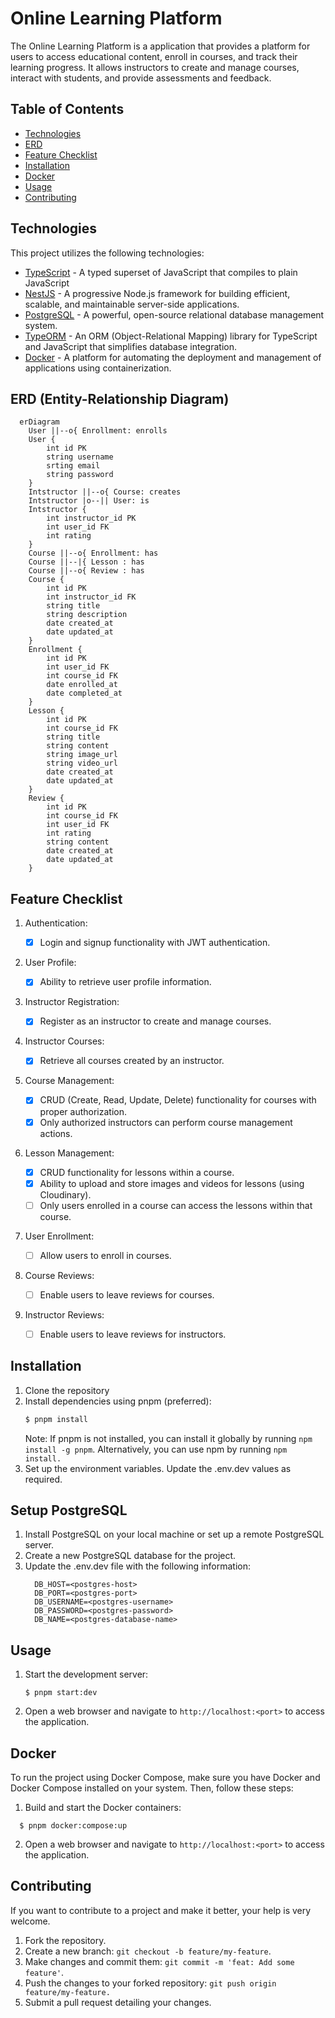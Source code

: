 # Online Learning Platform

The Online Learning Platform is a application that provides a platform for users to access educational content, enroll in courses, and track their learning progress. It allows instructors to create and manage courses, interact with students, and provide assessments and feedback.

## Table of Contents

- [Technologies](#technologies)
- [ERD](#erd-entity-relationship-diagram)
- [Feature Checklist](#feature-checklist)
- [Installation](#installation)
- [Docker](#docker)
- [Usage](#usage)
- [Contributing](#contributing)

## Technologies

This project utilizes the following technologies:

- [TypeScript](https://https://www.typescriptlang.org) - A typed superset of JavaScript that compiles to plain JavaScript
- [NestJS](https://nestjs.com) - A progressive Node.js framework for building efficient, scalable, and maintainable server-side applications.
- [PostgreSQL](https://www.postgresql.org/) - A powerful, open-source relational database management system.
- [TypeORM](https://typeorm.io/) - An ORM (Object-Relational Mapping) library for TypeScript and JavaScript that simplifies database integration.
- [Docker](https://www.docker.com/) - A platform for automating the deployment and management of applications using containerization.

## ERD (Entity-Relationship Diagram)

```mermaid
  erDiagram
    User ||--o{ Enrollment: enrolls
    User {
        int id PK
        string username
        srting email
        string password
    }
    Intstructor ||--o{ Course: creates
    Intstructor |o--|| User: is
    Intstructor {
        int instructor_id PK
        int user_id FK
        int rating
    }
    Course ||--o{ Enrollment: has
    Course ||--|{ Lesson : has
    Course ||--o{ Review : has
    Course {
        int id PK
        int instructor_id FK
        string title
        string description
        date created_at
        date updated_at
    }
    Enrollment {
        int id PK
        int user_id FK
        int course_id FK
        date enrolled_at
        date completed_at
    }
    Lesson {
        int id PK
        int course_id FK
        string title
        string content
        string image_url
        string video_url
        date created_at
        date updated_at
    }
    Review {
        int id PK
        int course_id FK
        int user_id FK
        int rating
        string content
        date created_at
        date updated_at
    }
```

## Feature Checklist

1.  Authentication:
    - [x] Login and signup functionality with JWT authentication.
2.  User Profile:

    - [x] Ability to retrieve user profile information.

3.  Instructor Registration:

    - [x] Register as an instructor to create and manage courses.

4.  Instructor Courses:

    - [x] Retrieve all courses created by an instructor.

5.  Course Management:

    - [x] CRUD (Create, Read, Update, Delete) functionality for courses with proper authorization.
    - [x] Only authorized instructors can perform course management actions.

6.  Lesson Management:

    - [x] CRUD functionality for lessons within a course.
    - [x] Ability to upload and store images and videos for lessons (using Cloudinary).
    - [ ] Only users enrolled in a course can access the lessons within that course.

7.  User Enrollment:

    - [ ] Allow users to enroll in courses.

8.  Course Reviews:

    - [ ] Enable users to leave reviews for courses.

9.  Instructor Reviews:

    - [ ] Enable users to leave reviews for instructors.

## Installation

1. Clone the repository
2. Install dependencies using pnpm (preferred):
   ```bash
   $ pnpm install
   ```
   Note: If pnpm is not installed, you can install it globally by running `npm install -g pnpm`. Alternatively, you can use npm by running `npm install.`
3. Set up the environment variables. Update the .env.dev values as required.

## Setup PostgreSQL

1. Install PostgreSQL on your local machine or set up a remote PostgreSQL server.
2. Create a new PostgreSQL database for the project.
3. Update the .env.dev file with the following information:
   ```
     DB_HOST=<postgres-host>
     DB_PORT=<postgres-port>
     DB_USERNAME=<postgres-username>
     DB_PASSWORD=<postgres-password>
     DB_NAME=<postgres-database-name>
   ```

## Usage

1. Start the development server:

   ```
   $ pnpm start:dev
   ```

2. Open a web browser and navigate to `http://localhost:<port>` to access the application.

## Docker

To run the project using Docker Compose, make sure you have Docker and Docker Compose installed on your system. Then, follow these steps:

1. Build and start the Docker containers:

```
  $ pnpm docker:compose:up
```

2. Open a web browser and navigate to `http://localhost:<port>` to access the application.

## Contributing

If you want to contribute to a project and make it better, your help is very welcome.

1. Fork the repository.
2. Create a new branch: `git checkout -b feature/my-feature`.
3. Make changes and commit them: `git commit -m 'feat: Add some feature'`.
4. Push the changes to your forked repository: `git push origin feature/my-feature.`
5. Submit a pull request detailing your changes.
